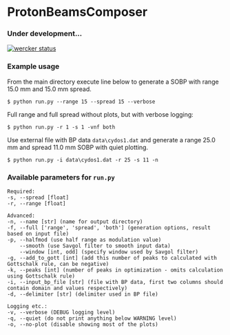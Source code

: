 # ProtonBeamsComposer

### Under development...

[![wercker status](https://app.wercker.com/status/e724af14246bc2e21ee83eded6d0729e/m/ "wercker status")](https://app.wercker.com/project/byKey/e724af14246bc2e21ee83eded6d0729e)

### Example usage

From the main directory execute line below to generate a SOBP with range 15.0 mm and 15.0 mm spread.

```
$ python run.py --range 15 --spread 15 --verbose 
```

Full range and full spread without plots, but with verbose logging:

```
$ python run.py -r 1 -s 1 -vnf both
```

Use external file with BP data `data\cydos1.dat` and generate a range 25.0 mm and spread 11.0 mm SOBP with quiet plotting.

```
$ python run.py -i data\cydos1.dat -r 25 -s 11 -n
```

### Available parameters for `run.py`

```
Required:
-s, --spread [float]
-r, --range [float]

Advanced:
-n, --name [str] (name for output directory)
-f, --full ['range', 'spread', 'both'] (generation options, result based on input file)
-p, --halfmod (use half range as modulation value)
    --smooth (use Savgol filter to smooth input data)
    --window [int, odd] (specify window used by Savgol filter)
-g, --add_to_gott [int] (add this number of peaks to calculated with Gottschalk rule, can be negative)
-k, --peaks [int] (number of peaks in optimization - omits calculation using Gottschalk rule)
-i, --input_bp_file [str] (file with BP data, first two columns should contain domain and values respectively)
-d, --delimiter [str] (delimiter used in BP file)

Logging etc.:
-v, --verbose (DEBUG logging level)
-q, --quiet (do not print anything below WARNING level)
-o, --no-plot (disable showing most of the plots)
```
